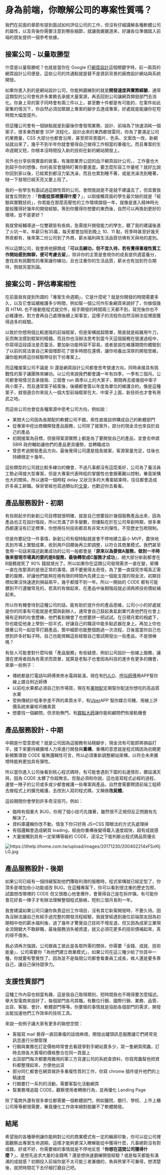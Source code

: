 # 身為前端，你瞭解公司的專案性質嗎？

我們在前面的章節有提到面試如何評估公司的工作，但沒有仔細講解各種軟體公司的屬性，以及背後你需要注意到哪些細節，就讓我娓娓道來，好讓各位準備踏入前端的朋友提供一個參考依據。

## 接案公司 - 以量取勝型

什麼是以量取勝呢？也就是當你在 Google 打[網頁設計](https://www.google.com.tw/search?q=%E7%B6%B2%E9%A0%81%E8%A8%AD%E8%A8%88&oq=%E7%B6%B2%E9%A0%81%E8%A8%AD%E8%A8%88&aqs=chrome..69i57j69i60j69i65l3j69i61.1477j0j1&sourceid=chrome&ie=UTF-8)這個關鍵字時，前一兩頁的網頁設計公司便是，這些公司的共通點就是替不是資訊背景的廠商設計網站與系統開發。

如果你進入到的是網站設計公司，你能夠磨練到的就是**開發速度與實務經驗**，通常這類型的公司會有許多業務去承接大量案源，再丟回到公司讓網頁開發部門去消化。你身上背的案子同時會有兩三件以上，甚至數十件都是有可能的，在案件如此密集的情況下，你自然必須加緊跟上專案的腳步去達成專案，好處就是能讓你在短時間大幅度提升。

但這種公司會有一個缺點就是到最後你會發現業務、設計、前端為了快速消耗一個案子，很多東西都會 SOP 流程化，設計出來的東西都很雷同，你為了要滿足公司的業務量，CSS 大部分也都會沿用，甚至把背景圖片、色系、文案改一改，新網站就出來了，幾乎不到半年你就會覺得自己做得工作相當的重複化。而且專案的生命週期又短，你根本沒時間投入新的技術在新的網站開發上。

另外也分享些現實面的故事，有幾間業界公認的血汗網頁設計公司，，工作量也大到超乎你的想像，你的長官會隨時盯著你要進度。要怎麼形容工作量呢？就好比說你回到家以後，已經累到都沒力氣洗澡，而且也累到睡不著，或是洗澡洗到睡著，瞇一下發現已經天亮又要上班了。

我的一些學生有面試過這類性質的公司，會問我說是不是就不建議去了，但其實我就會反問對方：「**你能從那裡獲得什麼？**」，以剛接觸頁面的學生最欠缺的就是「經驗與實戰技術」，你若能在那麼高壓性的工作環境撐個一年，就像是進入精神時光屋般獲得好幾年的開發經驗，等到你獲得你想要的東西後，自然可以再換到更好的環境，豈不是更好？

我就曾經輔導過一位雙親皆有疾病，急需提升開發能力的學生，聽了我的建議後進了火坑一年，年薪只有35萬，每天都會加班到晚上 10、11 點，旺季時甚至好幾天熬夜都有，後來第二份公司到了外商，薪水福利與生活品質彷彿有天與地的差別。

所以這類公司，我會將他歸類成「**可以去練功，但不宜久待，若有覺得重複性質工作開始感到無聊，便可考慮去留**」，除非你的主管是會視你的成長提供適當養分，會找具有挑戰性的專案讓你練功，且也注重你的生活品質，薪水也有加到符合期待，倒就另當別論。

## 接案公司 - 評估專案相性

在前面我有提到所謂的「專案生命週期」，它是什麼呢？就是你開發的時間需要多久，以及它會延續維護多少時間，例如幫一個公司作形象網頁來說好了，你做個幾頁 HTML 也不接動態程式就交件，經手開發的時間兩三天都不到，寫完後你也不必維護他，對方會再自己處理後續上架事宜，這樣子的流程你自然沒辦法從裡面獲得過多的經驗。

以致於你想用個比較進階的前端框架，但是架構就超簡單，簡直就是殺雞用牛刀，反而無法摸到框架的精髓。而且你也沒辦法思考到當今天這個服務在營運過程中，你寫得這段語法是否靈活，要加新功能時容不容易。或者是說在維護期間你體驗到了以前的寫法害自己某個環節花了很多時間在還債，讓你培養出深厚的開發思維，讓你能夠將這份經驗帶往到下份專案上。

而這種接案公司不論是 SI 還是網頁設計公司都會思考營運方向，同時承接具有挑戰性的案子讓團隊來練功。以公司來說我們都會講一年有四季，一季有三個月。公司都會視情況去承接兩、三個會 run 兩季以上的大案子，期間再去接幾個中案子與小案子。而且通常案子結案後，後續都會簽以年度為單位的維護合約。像是這種案子，就很適合你來投入一個大型前端框架在大、中案子上面，新技術也才會有用武之地。

而這些公司也會從各種案源中思考公司方向，例如說：

* 某間大公司因為長期配的軟體公司不錯，索性直接談併購成自己的軟體部門
* 從專案中挖出商機開發產品服務，公司除了接案外，部分的現金流也來自於自己的產品
* 初期接案為目標，但接得案源實際上都是為了要開發自己的產品，並會去申請 SBIR 政府輔助讓他們的產品更具優勢，並轉職成功
* 曾思考過開發產品方向，最後覺得公司還是擅長接案，客源案量充足，往後也持續穩定十幾年。

這些類型的公司就比較多練功的機會，不過凡事都沒有這麼美好，公司為了養活員工勢必得接大型專案，但是大專案代表時程的掌握性也會跟著難以控制，畢竟架構也大的關係，所以通常一個時程 delay 又狀況多的大專案結束時，往往都會造成許多員工辭職。保哥曾經也寫過類似的[文章](https://ithelp.ithome.com.tw/articles/10140182)，也歡迎你去看看。

## 產品服務設計 - 初期

有些剛起步的新創公司目標就很明確，就是自己想要設計幾個服務產品出來，因為產品也正在設計階段，所以充滿了許多變數，但優點在於在公司草創時期，很多東西都還沒有訂定標準，你想用任何技術都具有非常大的彈性，不受歷史包袱限制。

但是你要記住一件事情，新創公司有個特點就是會不停地建立最小 MVP，盡快地丟到市場上實驗成果，收到用戶回饋後再立即調整，以符合其商業模式。我們甚至會用一句話來描述創業成功的公司一般都會是「**原來以為要做A服務，做到一半時後來發現市場真的要的是B服務，最後轉型成C服務才成功**」，絕大部分新創都會在 B服務就死了 90% 錢就燒光了。所以如果你在這類公司發現需求一直在變，架構一直在改那真的是很正常的事情，請不要覺得太奇怪，為了要一直探究市場真正需要的服務，好讓他們能夠在極有限的時間內先建立出一個能支撐的現金流，初期目標如果沒快速達到損益兩平，幾乎都撐不到一年。所以一開始的 CODE 都有可能髒到不行還蠻常見的，若真的有做起來，在產品中後期階段就必須再將技術債給補起來。

所以你有機會待到這種公司的話，能有助於提升你的產品思維，公司小小的好處就是你的同事有可能就是老闆與創辦人，通常會自己鼓起勇氣創業代表他們在社會上擁有足夠的社會歷練，他們看到機會了也想要拼一把試試。在日積月累的相處下，你也能從他身上學到一招半式，好讓自己的職涯中能多點武器在身上。再加上你也跟著公司一起從零打磨產品，箇中細節也能整個跑過一次流程，日後當當你自己也想到許多好點子時，自己也能倚賴這些經驗自己嘗試開發出一些產品，不是很棒嗎？

有些人可能會對什麼叫做「產品服務」有些疑惑，例如公司設計一些線上服務，讓潛在使用者因為有需求而買單，就算是老點子也會因為科技的進步有更多的機會，來舉一些例子：

* 傳統都是打電話叫師傅來修水電與裝潢，現在有[PULO](http://www.puloapp.com/)、[呼叫師傅](https://5945.tw/)用APP幫你線上媒合附近師傅
* 以前吃水果都必須自己到市場買，現在有[果物配](http://www.puloapp.com/)定期幫你配送你想吃的高品質水果
* 受夠傳統計程車參差不齊的素質水平，有[Uber](https://www.uber.com/zh-TW/)APP 幫你媒合司機，用線上評價系統來審核司機素質
* 想要找一個顧問，但求助無門，有[鐘點大師](https://www.hourmasters.com/)讓你能和顧問們有接軌機會

## 產品服務設計 - 中期

中期是什麼意思呢？就是公司因為這服務有站穩腳步，現金流有可能即將損益打平，接下來要持續擴增人力來進行開發與**重構**，重構的意思就是程式碼因為初期更新頻繁導致 CODE 毫無邏輯性可言，所以必須重新調整網站架構，以符合未來擴增時能夠更加具有彈性。

所以當你進入公司後看到核心程式碼時，有可能會遇到下圖的右邊情形，髒話滿天飛，因為 CODE 太髒了你超無言。但我必須和你說，這也是寫程式必經的過程，運營一陣子的公司或多或少都會維護一些專案與產品，自然會需要聘請前端工程師去做程式上的擴充維護，去改別人寫的程式碼，又稱做**改屍體**。

這段期間你會學到許多奇淫技巧，例如：

* 臨時有個重大 BUG，你用了個小技巧先擋著，雖然很不正規但反正問題有先解決了。
* 資料庫邏輯你改不動，情急下你只好用 JS+CSS 障眼法的方式先處理掉
* 有個邏輯會造成網頁 loading，經由你重構後變得載入速度超快，超有成就感
* 大量接觸到具有一定架構等級的 CODE，浸淫之下能判斷出程式碼品質優劣

![](https://ithelp.ithome.com.tw/upload/images/20171230/200402214xFSxKljLG.jpg "https://ithelp.ithome.com.tw/upload/images/20171230/200402214xFSxKljLG.jpg")

## 產品服務設計 - 後期

如果公司已經有一個持續幫助他們賺取利潤的服務時，程式架構就已經定型了，你頂多是增加些小功能或改 BUG。在這種專案下，你可以看到很沈重的歷史包袱，試圖想改哪裡的 CODE 但又很擔心他會爆炸，會覺得自己是在拆炸彈。有可能你會花好長一陣子才有辦法理解整個程式脈絡，短則三個月長則一年。

我會建議如果公司只讓你負責這份工作項目，沒有其它新案開發時，不要久待。因為沒辦法讓自己有經手過完整的開發流程經驗，我就曾經遇到幾位前端朋友因為初期相中他的薪水福利後，過了幾年才驚覺自己技術不增反退，但又因為成家立業現金流開銷大不敢辭職，最後服務消失被資遣，就又必須花更多的技術債補起來，真的得不償失。

我必須再次強調，公司跟員工彼此是各取所需的關係，你需要「金錢、成就、技術能量」，公司需要你「為他們建立商業模式」，如果公司在這三種少給了你其中一種，你就要有警覺性了。因為並不是每間公司都會看重員工成長，做人還是要多靠自己，讓自己保持競爭力。

## 支援性質部門

這種工作內容也相當有趣，這是我自己取得類別，短時間我也不曉得要怎麼描述。舉大型電商來說好了，每個部門各司其職，有數位行銷、國際行銷、業務、品管、出貨、客服、會計、軟體部門等等。你要做的事情就是協助各個部門的需求，開發出能加速他們工作效率的技術工具。

來說一些例子讓大家有更多的聯想空間：

* 客服寫 mail 覺得一直回重複的話很麻煩，開發出罐頭訊息服務讓它們將常見訊息進行分類管理
* 行銷與業務在訂定價格時常會去看競爭對手網站賣多少，寫一隻網頁爬蟲，訂時去撈各大賣場的價格整合在同一頁面上
* 出貨部門每次都要用難用的第三方貨運公司的系統查資料，你寫爬蟲幫他把資料都整理起來，方便他出貨
* 部分同仁都會在網頁做許多重複性質的工作，你寫 chrome 插件提升他們的上稿速度
* 行銷要打一系列的活動，需要客製化活動網頁
* 幫業務埋追蹤 CODE，觀察使用者轉換行為，並再優化 Landing Page

除了電商外還有很多單位都需要一個軟體部門，例如醫院、銀行、學校、上市上櫃公司等等都很需要，畢竟優化工作效率絕對脫離不了軟體開發。

## 結尾

希望我的各種舉例讓你能夠對公司的商業模式有一定的輪廓印象，你可以從公司裡面觀察出專案生命週期，這樣才能夠更深入瞭解能從中獲得什麼，凡事絕對沒有對或錯，好或不好，你需要做的事情就是不停地反思「**你想在這間公司獲得什麼？**」，是想先追求大量的金錢嗎？還是想快速磨練開發經驗？或是每天都能有滿滿的成就感？初期投入前端你是不太可能三者兼備的，魚與熊掌不可兼得，想清楚後，就把時間花下去仔細打磨自己吧。



